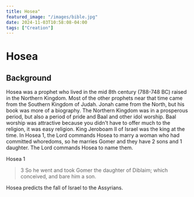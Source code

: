 ```yaml
---
title: Hosea"
featured_image: "/images/bible.jpg"
date: 2024-11-03T10:58:08-04:00
tags: ["Creation"]
---
```




# Hosea

## Background

Hosea was a prophet who lived in the mid 8th century (788-748 BC) raised in the Northern Kingdom. Most of the other prophets near that time came from the Southern Kingdom of Judah. Jonah came from the North, but his book was more of a biography. The Northern Kingdom was in a prosperous period, but also a period of pride and Baal and other idol worship. Baal worship was attractive because you didn't have to offer much to the religion, it was easy religion. King Jeroboam II of Israel was the king at the time. In Hosea 1, the Lord commands Hosea to marry a woman who had committed whoredoms, so he marries Gomer and they have 2 sons and 1 daughter. The Lord commands Hosea to name them. 

Hosea 1

> 3 So he went and took Gomer the daughter of Diblaim; which conceived, and bare him a son.

Hosea predicts the fall of Israel to the Assyrians.



<!-- The textual bridge connecting the two creation accounts. Moses 3:4-5, the parallel to Genesis 2:4. I talk about it in that video. -->


<!-- Genesis 2:4 -->

<!-- > 4 ¶ These are the generations of the heavens and of the earth when they were created, in the day that the Lord God made the earth and the heavens, -->


<!-- Moses 3:4-5 -->

<!-- > 4 And now, behold, I say unto you, that these are the generations of the heaven and of the earth, when they were created, in the day that I, the Lord God, made the heaven and the earth, -->

<!-- > 5 And every plant of the field before it was in the earth, and every herb of the field before it grew. For I, the Lord God, created all things, of which I have spoken, spiritually, before they were naturally upon the face of the earth. For I, the Lord God, had not caused it to rain upon the face of the earth. And I, the Lord God, had created all the children of men; and not yet a man to till the ground; for in heaven created I them; and there was not yet flesh upon the earth, neither in the water, neither in the air; -->



